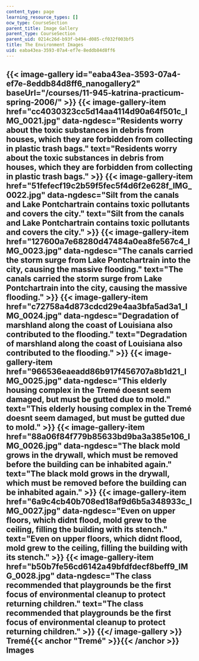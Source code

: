 ```yaml
---
content_type: page
learning_resource_types: []
ocw_type: CourseSection
parent_title: Image Gallery
parent_type: CourseSection
parent_uid: 0214c26d-b93f-b494-d085-cf032f003bf5
title: The Environment Images
uid: eaba43ea-3593-07a4-ef7e-8eddb84d8ff6
---
```


{{< image-gallery id="eaba43ea-3593-07a4-ef7e-8eddb84d8ff6_nanogallery2" baseUrl="/courses/11-945-katrina-practicum-spring-2006/" >}}
{{< image-gallery-item href="cc4030323cc5d14aa4114d90a64f501c_IMG_0021.jpg" data-ngdesc="Residents worry about the toxic substances in debris from houses, which they are forbidden from collecting in plastic trash bags." text="Residents worry about the toxic substances in debris from houses, which they are forbidden from collecting in plastic trash bags." >}}
{{< image-gallery-item href="51fefecf19c2b59f5fec5f4d6f2e628f_IMG_0022.jpg" data-ngdesc="Silt from the canals and Lake Pontchartrain contains toxic pollutants and covers the city." text="Silt from the canals and Lake Pontchartrain contains toxic pollutants and covers the city." >}}
{{< image-gallery-item href="127600a7e68280d47484a0ea8fe567c4_IMG_0023.jpg" data-ngdesc="The canals carried the storm surge from Lake Pontchartrain into the city, causing the massive flooding." text="The canals carried the storm surge from Lake Pontchartrain into the city, causing the massive flooding." >}}
{{< image-gallery-item href="c72758a4d873cdcd29e4aa3bfa5ad3a1_IMG_0024.jpg" data-ngdesc="Degradation of marshland along the coast of Louisiana also contributed to the flooding." text="Degradation of marshland along the coast of Louisiana also contributed to the flooding." >}}
{{< image-gallery-item href="966536eaeadd86b917f456707a8b1d21_IMG_0025.jpg" data-ngdesc="This elderly housing complex in the Tremé doesnt seem damaged, but must be gutted due to mold." text="This elderly housing complex in the Tremé doesnt seem damaged, but must be gutted due to mold." >}}
{{< image-gallery-item href="88a06f84f779b85633bd9ba3a385e106_IMG_0026.jpg" data-ngdesc="The black mold grows in the drywall, which must be removed before the building can be inhabited again." text="The black mold grows in the drywall, which must be removed before the building can be inhabited again." >}}
{{< image-gallery-item href="6a9c4cb40b708ed18af9d6b5a348933c_IMG_0027.jpg" data-ngdesc="Even on upper floors, which didnt flood, mold grew to the ceiling, filling the building with its stench." text="Even on upper floors, which didnt flood, mold grew to the ceiling, filling the building with its stench." >}}
{{< image-gallery-item href="b50b7fe56cd6142a49bfdfdecf8beff9_IMG_0028.jpg" data-ngdesc="The class recommended that playgrounds be the first focus of environmental cleanup to protect returning children." text="The class recommended that playgrounds be the first focus of environmental cleanup to protect returning children." >}}
{{</ image-gallery >}}
Tremé{{< anchor "Tremé" >}}{{< /anchor >}} Images
-------------------------------------------------